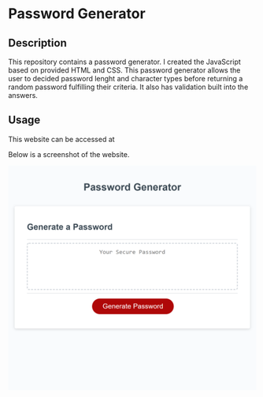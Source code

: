 # Password Generator

## Description

This repository contains a password generator. I created the JavaScript based on provided HTML and CSS. This password generator allows the user to decided password lenght and character types before returning a random password fulfilling their criteria. It also has validation built into the answers.

## Usage

This website can be accessed at

Below is a screenshot of the website.

![alt text](assets/images/screenshot.png)
